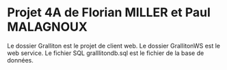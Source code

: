 # Projet 4A de Florian MILLER et Paul MALAGNOUX 

Le dossier Gralliton est le projet de client web. Le dossier GrallitonWS est le web service. Le fichier SQL gralllitondb.sql est le fichier de la base de données.
